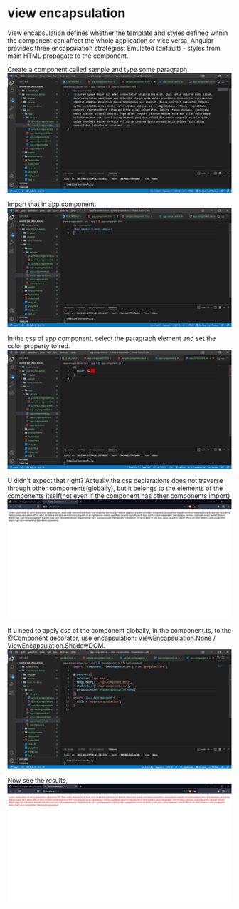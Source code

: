 # view encapsulation

View encapsulation defines whether the template and styles defined within the component can affect the whole application or vice versa. Angular provides three encapsulation strategies: Emulated (default) - styles from main HTML propagate to the component.

Create a component called sample and type some paragraph.
![](Screenshots/img1.png)

Import that in app component.
![](Screenshots/img2.png)

In the css of app component, select the paragraph element and set the color property to red.
![](Screenshots/img3.png)

U didn't expect that right? Actually the css declarations does not traverse through other components(globally), but it belongs to the elements of the components itself(not even if the component has other components import)
![](Screenshots/img4.png)

If u need to apply css of the component globally, in the component.ts, to the @Component decorator, use encapsulation: ViewEncapsulation.None / ViewEncapsulation.ShadowDOM.
![](Screenshots/img5.png)

Now see the results,
![](Screenshots/img6.png)